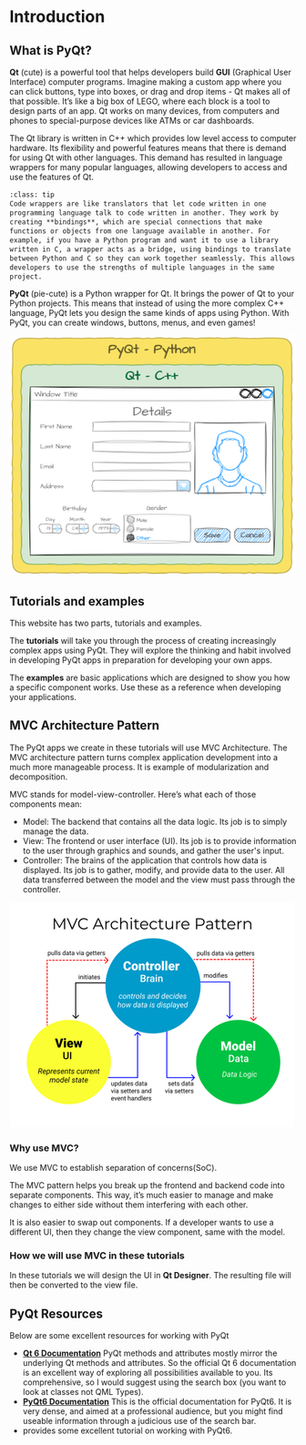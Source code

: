 # Introduction

## What is PyQt?

**Qt** (cute) is a powerful tool that helps developers build **GUI** (Graphical User Interface) computer programs. Imagine making a custom app where you can click buttons, type into boxes, or drag and drop items - Qt makes all of that possible. It’s like a big box of LEGO, where each block is a tool to design parts of an app. Qt works on many devices, from computers and phones to special-purpose devices like ATMs or car dashboards.

The Qt library is written in C++ which provides low level access to computer hardware. Its flexibility and powerful features means that there is demand for using Qt with other languages. This demand has resulted in language wrappers for many popular languages, allowing developers to access and use the features of Qt.

```{admonition} Code wrappers
:class: tip
Code wrappers are like translators that let code written in one programming language talk to code written in another. They work by creating **bindings**, which are special connections that make functions or objects from one language available in another. For example, if you have a Python program and want it to use a library written in C, a wrapper acts as a bridge, using bindings to translate between Python and C so they can work together seamlessly. This allows developers to use the strengths of multiple languages in the same project.
```

**PyQt** (pie-cute) is a Python wrapper for Qt. It brings the power of Qt to your Python projects. This means that instead of using the more complex C++ language, PyQt lets you design the same kinds of apps using Python. With PyQt, you can create windows, buttons, menus, and even games!

![PyQt as a wrapper](./assets/img/01/pyqt_wrapper.png)

## Tutorials and examples

This website has two parts, tutorials and examples. 

The **tutorials** will take you through the process of creating increasingly complex apps using PyQt. They will explore the thinking and habit involved in developing PyQt apps in preparation for developing your own apps.

The **examples** are basic applications which are designed to show you how a specific component works. Use these as a reference when developing your applications.

## MVC Architecture Pattern

The PyQt apps we create in these tutorials will use MVC Architecture. The MVC architecture pattern turns complex application development into a much more manageable process. It is example of modularization and decomposition.

MVC stands for model-view-controller. Here’s what each of those components mean:

- Model: The backend that contains all the data logic. Its job is to simply manage the data.
- View: The frontend or user interface (UI). Its job is to provide information to the user through graphics and sounds, and gather the user's input.
- Controller: The brains of the application that controls how data is displayed. Its job is to gather, modify, and provide data to the user. All data transferred between the model and the view must pass through the controller.

![MVC architecture](./assets/img/01/mvc.png)

### Why use MVC?

We use MVC to establish separation of concerns(SoC).

The MVC pattern helps you break up the frontend and backend code into separate components. This way, it’s much easier to manage and make changes to either side without them interfering with each other. 

It is also easier to swap out components. If a developer wants to use a different UI, then they change the view component, same with the model.

### How we will use MVC in these tutorials

In these tutorials we will design the UI in **Qt Designer**. The resulting file will then be converted to the view file.

## PyQt Resources

Below are some excellent resources for working with PyQt

- **[Qt 6 Documentation](https://doc.qt.io/qt-6/)** PyQt methods and attributes mostly mirror the underlying Qt methods and attributes. So the official Qt 6 documentation is an excellent way of exploring all possibilities available to you. Its comprehensive, so I would suggest using the search box (you want to look at classes not QML Types).
- **[PyQt6 Documentation](https://www.riverbankcomputing.com/static/Docs/PyQt6/)** This is the official documentation for PyQt6. It is very dense, and aimed at a professional audience, but you might find useable information through a judicious use of the search bar.
- provides some excellent tutorial on working with PyQt6.